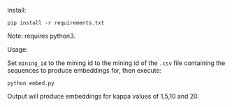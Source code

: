 Install:

`pip install -r requirements.txt`

Note: requires python3.

Usage:

Set `mining_id` to the mining id to the mining id of the `.csv` file containing the sequences to produce embeddings for, then execute:

`python embed.py`

Output will produce embeddings for kappa values of 1,5,10 and 20.